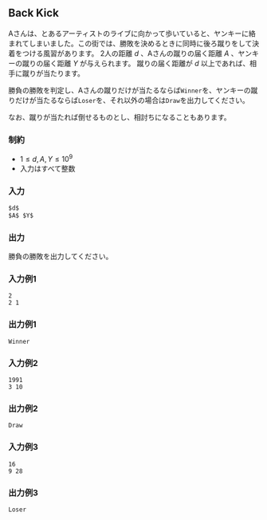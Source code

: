 ## Back Kick

Aさんは、とあるアーティストのライブに向かって歩いていると、ヤンキーに絡まれてしまいました。この街では、勝敗を決めるときに同時に後ろ蹴りをして決着をつける風習があります。
2人の距離 $d$ 、Aさんの蹴りの届く距離 $A$ 、ヤンキーの蹴りの届く距離 $Y$ が与えられます。
蹴りの届く距離が $d$ 以上であれば、相手に蹴りが当たります。

勝負の勝敗を判定し、Aさんの蹴りだけが当たるならば`Winner`を、ヤンキーの蹴りだけが当たるならば`Loser`を、それ以外の場合は`Draw`を出力してください。

なお、蹴りが当たれば倒せるものとし、相討ちになることもあります。

### 制約

- $1 \leq d, A, Y \leq 10^9$
- 入力はすべて整数

### 入力

```md
$d$
$A$ $Y$
```

### 出力

勝負の勝敗を出力してください。

### 入力例1
```
2
2 1

```

### 出力例1
```
Winner
```


### 入力例2
```
1991
3 10

```

### 出力例2
```
Draw
```


### 入力例3
```
16
9 28

```

### 出力例3
```
Loser
```
